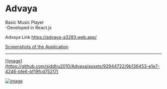 # Advaya
Basic Music Player <br>
-Developed in React.js

Advaya Link
<u>
https://advaya-a3283.web.app/

Screenshots of the Application
<hr>
![image](https://github.com/siddhu2010/Advaya/assets/92944722/9b136453-e1e7-4246-bfe6-bf19fcd75217)


![image](https://github.com/siddhu2010/Advaya/assets/92944722/627ce14e-5ca7-46b2-b9bf-2387bde09ce7)









